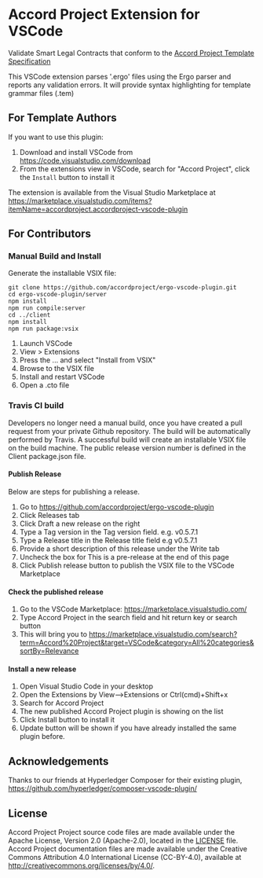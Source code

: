# Accord Project Extension for VSCode

Validate Smart Legal Contracts that conform to the [Accord Project Template Specification](https://docs.google.com/document/d/1UacA_r2KGcBA2D4voDgGE8jqid-Uh4Dt09AE-shBKR0/edit)

This VSCode extension parses '.ergo' files using the Ergo parser
and reports any validation errors. It will provide syntax highlighting for template grammar files (.tem) 

## For Template Authors

If you want to use this plugin:
1. Download and install VSCode from https://code.visualstudio.com/download
2. From the extensions view in VSCode, search for "Accord Project", click the `Install` button to install it

The extension is available from the Visual Studio Marketplace at https://marketplace.visualstudio.com/items?itemName=accordproject.accordproject-vscode-plugin

## For Contributors

### Manual Build and Install

Generate the installable VSIX file:

```
git clone https://github.com/accordproject/ergo-vscode-plugin.git
cd ergo-vscode-plugin/server
npm install
npm run compile:server
cd ../client
npm install
npm run package:vsix
```

1. Launch VSCode
2. View > Extensions
3. Press the ... and select "Install from VSIX"
4. Browse to the VSIX file
5. Install and restart VSCode
6. Open a .cto file

### Travis CI build
Developers no longer need a manual build, once you have created a pull request from your private Github repository. The build will be automatically performed by Travis.
A successful build will create an installable VSIX file on the build machine. 
The public release version number is defined in the Client package.json file. 

#### Publish Release
Below are steps for publishing a release.
1. Go to https://github.com/accordproject/ergo-vscode-plugin
2. Click Releases tab
3. Click Draft a new release on the right
4. Type a Tag version in the Tag version field. e.g. v0.5.7.1
5. Type a Release title in the Release title field e.g v0.5.7.1
6. Provide a short description of this release under the Write tab
7. Uncheck the box for This is a pre-release at the end of this page
8. Click Publish release button to publish the VSIX file to the VSCode Marketplace

#### Check the published release
1. Go to the VSCode Marketplace: https://marketplace.visualstudio.com/
2. Type Accord Project in the search field and hit return key or search button
3. This will bring you to https://marketplace.visualstudio.com/search?term=Accord%20Project&target=VSCode&category=All%20categories&sortBy=Relevance

#### Install a new release
1. Open Visual Studio Code in your desktop
2. Open the Extensions by View-->Extensions or Ctrl(cmd)+Shift+x 
3. Search for Accord Project
4. The new published Accord Project plugin is showing on the list
5. Click Install button to install it
6. Update button will be shown if you have already installed the same plugin before.

## Acknowledgements

Thanks to our friends at Hyperledger Composer for their existing plugin, 
https://github.com/hyperledger/composer-vscode-plugin/

## License <a name="license"></a>
Accord Project Project source code files are made available under the Apache License, Version 2.0 (Apache-2.0), located in the [LICENSE](LICENSE) file. Accord Project documentation files are made available under the Creative Commons Attribution 4.0 International License (CC-BY-4.0), available at http://creativecommons.org/licenses/by/4.0/.
